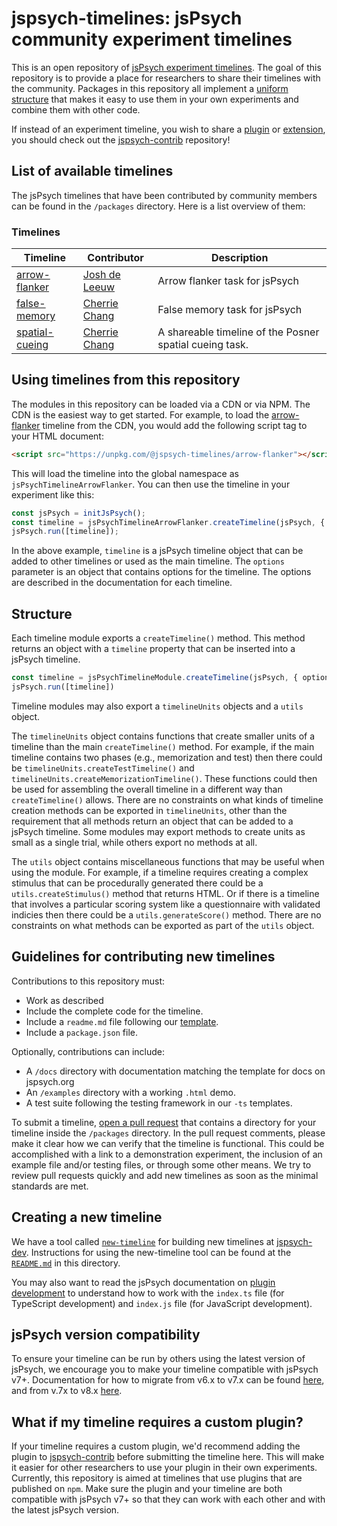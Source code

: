 # jspsych-timelines: jsPsych community experiment timelines

This is an open repository of [jsPsych experiment timelines](https://www.jspsych.org/v8/overview/timeline/). The goal of this repository is to provide a place for researchers to share their timelines with the community. Packages in this repository all implement a [uniform structure](#structure) that makes it easy to use them in your own experiments and combine them with other code.

If instead of an experiment timeline, you wish to share a [plugin](https://www.jspsych.org/v8/overview/plugins/) or [extension](https://www.jspsych.org/v8/overview/extensions/), you should check out the [jspsych-contrib](https://github.com/jspsych/jspsych-contrib) repository! 

## List of available timelines

The jsPsych timelines that have been contributed by community members can be found in the `/packages` directory. Here is a list overview of them:

### Timelines

Timeline | Contributor | Description
----------- | ----------- | -----------
[arrow-flanker](https://github.com/jspsych/jspsych-timelines/blob/main/packages/arrow-flanker/README.md) | [Josh de Leeuw](https://github.com/jodeleeuw) | Arrow flanker task for jsPsych 
[false-memory](https://github.com/jspsych/jspsych-timelines/blob/main/packages/false-memory/README.md) | [Cherrie Chang](https://github.com/cherriechang) | False memory task for jsPsych 
[spatial-cueing](https://github.com/jspsych/jspsych-timelines/blob/main/packages/spatial-cueing/README.md) | [Cherrie Chang](https://github.com/cherriechang) | A shareable timeline of the Posner spatial cueing task. 

## Using timelines from this repository

The modules in this repository can be loaded via a CDN or via NPM. The CDN is the easiest way to get started. For example, to load the [arrow-flanker](https://github.com/jspsych/jspsych-timelines/blob/main/packages/arrow-flanker) timeline from the CDN, you would add the following script tag to your HTML document:

```html
<script src="https://unpkg.com/@jspsych-timelines/arrow-flanker"></script>
```

This will load the timeline into the global namespace as `jsPsychTimelineArrowFlanker`. You can then use the timeline in your experiment like this:

```js
const jsPsych = initJsPsych();
const timeline = jsPsychTimelineArrowFlanker.createTimeline(jsPsych, { options });
jsPsych.run([timeline]);
```

In the above example, `timeline` is a jsPsych timeline object that can be added to other timelines or used as the main timeline. The `options` parameter is an object that contains options for the timeline. The options are described in the documentation for each timeline.

## Structure

Each timeline module exports a `createTimeline()` method. This method returns an object with a `timeline` property that can be inserted into a jsPsych timeline.

```js
const timeline = jsPsychTimelineModule.createTimeline(jsPsych, { options })
jsPsych.run([timeline])
```

Timeline modules may also export a `timelineUnits` objects and a `utils` object. 

The `timelineUnits` object contains functions that create smaller units of a timeline than the main `createTimeline()` method. For example, if the main timeline contains two phases (e.g., memorization and test) then there could be `timelineUnits.createTestTimeline()` and `timelineUnits.createMemorizationTimeline()`. These functions could then be used for assembling the overall timeline in a different way than `createTimeline()` allows. There are no constraints on what kinds of timeline creation methods can be exported in `timelineUnits`, other than the requirement that all methods return an object that can be added to a jsPsych timeline. Some modules may export methods to create units as small as a single trial, while others export no methods at all.

The `utils` object contains miscellaneous functions that may be useful when using the module. For example, if a timeline requires creating a complex stimulus that can be procedurally generated there could be a `utils.createStimulus()` method that returns HTML. Or if there is a timeline that involves a particular scoring system like a questionnaire with validated indicies then there could be a `utils.generateScore()` method. There are no constraints on what methods can be exported as part of the `utils` object.

## Guidelines for contributing new timelines
Contributions to this repository must:

* Work as described
* Include the complete code for the timeline.
* Include a `readme.md` file following our [template](readme-template.md).
* Include a `package.json` file.

Optionally, contributions can include:

* A `/docs` directory with documentation matching the template for docs on jspsych.org 
* An `/examples` directory with a working `.html` demo.
* A test suite following the testing framework in our `-ts` templates.

To submit a timeline, [open a pull request](https://github.com/jspsych/jspsych-contrib/pulls) that contains a directory for your timeline inside the `/packages` directory.
In the pull request comments, please make it clear how we can verify that the timeline is functional. 
This could be accomplished with a link to a demonstration experiment, the inclusion of an example file and/or testing files, or through some other means.
We try to review pull requests quickly and add new timelines as soon as the minimal standards are met.

## Creating a new timeline

We have a tool called [`new-timeline`](https://github.com/jspsych/jspsych-dev/tree/main/packages/new-timeline) for building new timelines at [jspsych-dev](https://github.com/jspsych/jspsych-dev/tree/main). Instructions for using the new-timeline tool can be found at the [`README.md`](https://github.com/jspsych/jspsych-dev/tree/main/packages/new-timeline/README.md) in this directory.

You may also want to read the jsPsych documentation on [plugin development](https://www.jspsych.org/latest/developers/plugin-development/) to understand how to work with the `index.ts` file (for TypeScript development) and `index.js` file (for JavaScript development).

## jsPsych version compatibility
To ensure your timeline can be run by others using the latest version of jsPsych, we encourage you to make your timeline compatible with jsPsych v7+. Documentation for how to migrate from v6.x to v7.x can be found [here](https://www.jspsych.org/v7/support/migration-v7/), and from v.7x to v8.x [here](https://www.jspsych.org/v8/support/migration-v8/).

## What if my timeline requires a custom plugin?

If your timeline requires a custom plugin, we'd recommend adding the plugin to [jspsych-contrib](https://github.com/jspsych/jspsych-contrib) before submitting the timeline here. This will make it easier for other researchers to use your plugin in their own experiments. Currently, this repository is aimed at timelines that use plugins that are published on `npm`. Make sure the plugin and your timeline are both compatible with jsPsych v7+ so that they can work with each other and with the latest jsPsych version.